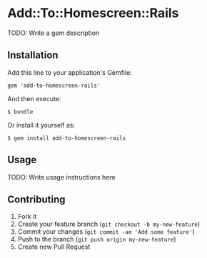 # Add::To::Homescreen::Rails

TODO: Write a gem description

## Installation

Add this line to your application's Gemfile:

    gem 'add-to-homescreen-rails'

And then execute:

    $ bundle

Or install it yourself as:

    $ gem install add-to-homescreen-rails

## Usage

TODO: Write usage instructions here

## Contributing

1. Fork it
2. Create your feature branch (`git checkout -b my-new-feature`)
3. Commit your changes (`git commit -am 'Add some feature'`)
4. Push to the branch (`git push origin my-new-feature`)
5. Create new Pull Request
